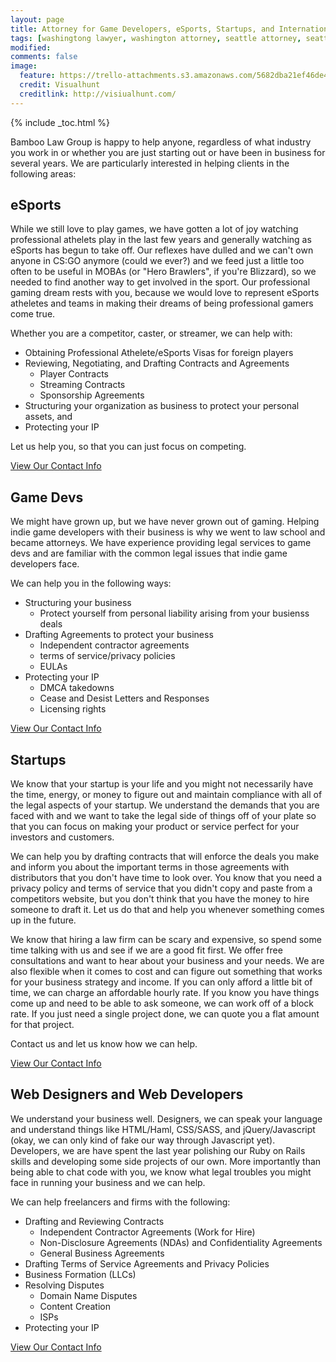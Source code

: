 ```yaml
---
layout: page
title: Attorney for Game Developers, eSports, Startups, and International Businesses
tags: [washingtong lawyer, washington attorney, seattle attorney, seattle videogame attorney]
modified: 
comments: false
image:
  feature: https://trello-attachments.s3.amazonaws.com/5682dba21ef46de42206db55/1600x1067/fa09531870ca9b74d64709c6dd5f466d/black-and-white-city-man-people.jpg
  credit: Visualhunt
  creditlink: http://visiualhunt.com/
---
```

{% include _toc.html %}

Bamboo Law Group is happy to help anyone, regardless of what industry you work in or whether you are just starting out or have been in business for several years. We are particularly interested in helping clients in the following areas:

## eSports
While we still love to play games, we have gotten a lot of joy watching professional athelets play in the last few years and generally watching as eSports has begun to take off. Our reflexes have dulled and we can't own anyone in CS:GO anymore (could we ever?) and we feed just a little too often to be useful in MOBAs (or "Hero Brawlers", if you're Blizzard), so we needed to find another way to get involved in the sport. Our professional gaming dream rests with you, because we would love to represent eSports atheletes and teams in making their dreams of being professional gamers come true.

Whether you are a competitor, caster, or streamer, we can help with:

* Obtaining Professional Athelete/eSports Visas for foreign players
* Reviewing, Negotiating, and Drafting Contracts and Agreements
  * Player Contracts
  * Streaming Contracts
  * Sponsorship Agreements
* Structuring your organization as business to protect your personal assets, and 
* Protecting your IP 
 
Let us help you, so that you can just focus on competing.

<a markdown="0" href="{{ site.url }}/contact">View Our Contact Info</a>


## Game Devs
We might have grown up, but we have never grown out of gaming. Helping indie game developers with their business is why we went to law school and became attorneys. We have experience providing legal services to game devs and are familiar with the common legal issues that indie game developers face.

We can help you in the following ways:

* Structuring your business
  * Protect yourself from personal liability arising from your busienss deals
* Drafting Agreements to protect your business
  * Independent contractor agreements
  * terms of service/privacy policies
  * EULAs
* Protecting your IP
  * DMCA takedowns
  * Cease and Desist Letters and Responses
  * Licensing rights

<a markdown="0" href="{{ site.url }}/contact">View Our Contact Info</a>


## Startups
We know that your startup is your life and you might not necessarily have the time, energy, or money to figure out and maintain compliance with all of the legal aspects of your startup. We understand the demands that you are faced with and we want to take the legal side of things off of your plate so that you can focus on making your product or service perfect for your investors and customers. 

We can help you by drafting contracts that will enforce the deals you make and inform you about the important terms in those agreements with distributors that you don't have time to look over. You know that you need a privacy policy and terms of service that you didn't copy and paste from a competitors website, but you don't think that you have the money to hire someone to draft it. Let us do that and help you whenever something comes up in the future. 

We know that hiring a law firm can be scary and expensive, so spend some time talking with us and see if we are a good fit first. We offer free consultations and want to hear about your business and your needs. We are also flexible when it comes to cost and can figure out something that works for your business strategy and income. If you can only afford a little bit of time, we can charge an affordable hourly rate. If you know you have things come up and need to be able to ask someone, we can work off of a block rate. If you just need a single project done, we can quote you a flat amount for that project. 

Contact us and let us know how we can help. 

<a markdown="0" href="{{ site.url }}/contact" >View Our Contact Info</a>


## Web Designers and Web Developers
We understand your business well. Designers, we can speak your language and understand things like HTML/Haml, CSS/SASS, and jQuery/Javascript (okay, we can only kind of fake our way through Javascript yet). Developers, we are have spent the last year polishing our Ruby on Rails skills and developing some side projects of our own. More importantly than being able to chat code with you, we know what legal troubles you might face in running your business and we can help.

We can help freelancers and firms with the following: 

* Drafting and Reviewing Contracts
  * Independent Contractor Agreements (Work for Hire)
  * Non-Disclosure Agreements (NDAs) and Confidentiality Agreements
  * General Business Agreements
* Drafting Terms of Service Agreements and Privacy Policies
* Business Formation (LLCs)
* Resolving Disputes
  * Domain Name Disputes
  * Content Creation
  * ISPs
* Protecting your IP

<a markdown="0" href="{{ site.url }}/contact" >View Our Contact Info</a>

